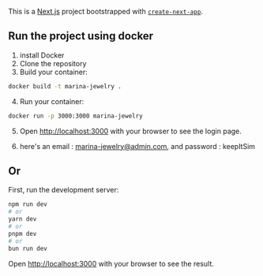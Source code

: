 This is a [Next.js](https://nextjs.org/) project bootstrapped with [`create-next-app`](https://github.com/vercel/next.js/tree/canary/packages/create-next-app).

## Run the project using docker

1. install Docker
2. Clone the repository
3. Build your container:

```bash
docker build -t marina-jewelry .
```

4. Run your container:

```bash
docker run -p 3000:3000 marina-jewelry
```

5. Open [http://localhost:3000](http://localhost:3000) with your browser to see the login page.

6. here's an email : marina-jewelry@admin.com, and password : keepItSim

## Or

First, run the development server:

```bash
npm run dev
# or
yarn dev
# or
pnpm dev
# or
bun run dev
```

Open [http://localhost:3000](http://localhost:3000) with your browser to see the result.
